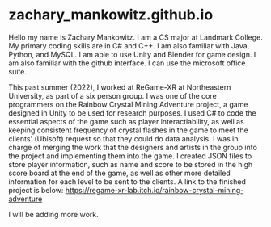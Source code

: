 # zachary_mankowitz.github.io
Hello my name is Zachary Mankowitz. I am a CS major at Landmark College.
My primary coding skills are in C# and C++. I am also familiar with Java, Python, and MySQL.
I am able to use Unity and Blender for game design. I am also familiar with the github interface.
I can use the microsoft office suite.

This past summer (2022), I worked at ReGame-XR at Northeastern University, as part of a six person group.
I was one of the core programmers on the Rainbow Crystal Mining Adventure project, a game designed in Unity to be used for research purposes.
I used C# to code the essential aspects of the game such as player interactiability,
as well as keeping consistent frequency of crystal flashes in the game to meet the clients' (Ubisoft) request so that they could do data analysis.
I was in charge of merging the work that the designers and artists in the group into the project and implementing them into the game.
I created JSON files to store player information, such as name and score to be stored in the high score board at the end of the game,
as well as other more detailed information for each level to be sent to the clients.
A link to the finished project is below:
https://regame-xr-lab.itch.io/rainbow-crystal-mining-adventure

I will be adding more work.

